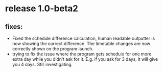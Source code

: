 # release 1.0-beta2
## fixes:
- Fixed the schedule difference calculation, human readable outputter is now showing the correct difference. The timetable changes are now correctly shown on the program launch.
- trying to fix the issue where the program gets schedule for one more extra day while you didn't ask for it. E.g. if you ask for 3 days, it will give you 4 days. Still investigating.
